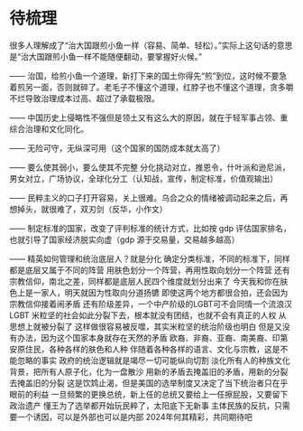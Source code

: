 # 待梳理

很多人理解成了“治大国跟煎小鱼一样（容易、简单、轻松）。”实际上这句话的意思是“治大国跟煎小鱼一样不能随便翻动，要掌握好火候。”

——
治国，给煎小鱼一个道理，新打下来的国土你得先“煎”到位，这时候不要急着煎另一面，否则就碎了。老毛子不懂这个道理，红脖子也不懂这个道理，贪多嚼不烂导致治理成本过高、超过了承载极限。

——
中国历史上侵略性不强但是领土又有这么大的原因，就在于轻军事占领、重综合治理和文化同化。

——
无险可守，无纵深可用（这个国家的国防成本就太高了）

——
要么使其弱小，要么使其不完整
分化挑动对立，推恩令，什叶派和逊尼派，男女对立，广场协议，全球化分工（认知战，宣传，制定标准，价值观输出）

——
民粹主义的口子打开容易，关上很难。乌合之众的情绪被调动起来之后，再想掉头，就很难了，双刃剑（反华，小作文）

——
制定标准的国家，改变了评判标准的统计方式，比如按 gdp 评估国家排名，也就引导了国家经济脱实向虚（gdp 源于交易量，交易越多越高）

——
精英如何管理和统治底层人？就是分化
确定分类标准，不同的标准下，同样都是底层又属于不同的阵营
用肤色划分一个阵营，再用性取向划分一个阵营
还有宗教信仰，南北之差，同样都是底层人民四个维度就划分出来了
今天我和你在肤色上是一家人，明天就因为性取向分道扬镳
即使这两个地方都很合拍，还会因为宗教信仰接着闹矛盾
还有阶级差异，一个中产阶级的LGBT可不会同情一个流浪汉LGBT
米粒坚的社会如此分裂下去，根本就没有团结，也就不会有真正的人权
从思想上就被分裂了
这样做很容易被反噬，其实米粒坚的统治阶级也明白
但是又没有办法，因为这个国家本身就存在天然的矛盾
欧裔、非裔、亚裔、南美裔、印第安原住民，各种各样的肤色和人种
伴随着各种各样的语言、文化与宗教，这是不能忽略的事实
政府的统治逻辑就是竭尽一切可能纵向切割
淡化所有人的种族文化背景，把所有人原子化，化为一盘散沙
用新的矛盾去掩盖旧的矛盾，用新的分裂去掩盖旧的分裂
这是饮鸩止渴，但是美国的选举制度又决定了当下统治者只在乎眼前的利益
一旦频繁的更换总统，新上任的总统又要给上一任擦屁股，又要留下政治遗产
懂王为了选举都开始玩民粹了，太阳底下无新事
主体民族的反抗，只需要一个诱因，可以是外部也可以是内部
2024年何其精彩，共同期待吧
